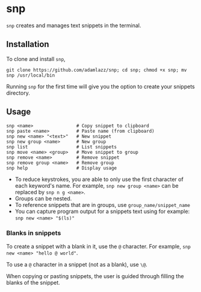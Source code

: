 # snp

`snp` creates and manages text snippets in the terminal.

## Installation

To clone and install `snp`,

```
git clone https://github.com/adamlazz/snp; cd snp; chmod +x snp; mv snp /usr/local/bin
```

Running `snp` for the first time will give you the option to create your snippets directory.

## Usage

```
snp <name>                # Copy snippet to clipboard
snp paste <name>          # Paste name (from clipboard)
snp new <name> "<text>"   # New snippet
snp new group <name>      # New group
snp list                  # List snippets
snp move <name> <group>   # Move snippet to group
snp remove <name>         # Remove snippet
snp remove group <name>   # Remove group
snp help                  # Display usage
```

* To reduce keystrokes, you are able to only use the first character of each keyword's name. For example, `snp new group <name>` can be replaced by `snp n g <name>`.
* Groups can be nested.
* To reference snippets that are in groups, use `group_name/snippet_name`
* You can capture program output for a snippets text using for example: `snp new <name> "$(ls)"`

### Blanks in snippets

To create a snippet with a blank in it, use the `@` character. For example, `snp new <name> "hello @ world"`.

To use a `@` character in a snippet (not as a blank), use `\@`.

When copying or pasting snippets, the user is guided through filling the blanks of the snippet.
